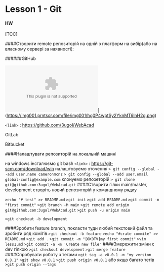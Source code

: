 # Lesson 1 - Git

#### HW


[TOC]



####Створити remote репозиторій на одній з платформ на вибір(або на власному сервері за наявності):

######GitHub

![](githab.com)](https://img001.prntscr.com/file/img001/hg0P4wptSy2YknMT6lnH2g.png)

`<link>` : <https://github.com/3ugol/WebAcad>

GitLab

Bitbucket

####Налаштувати репозиторій на локальній машині

на windows
інсталюємо git bash `<link>` : <https://git-scm.com/download/win>
налаштовуемо оточення
`> git config --global --add user.name cameronmcnz`
`> git config --global --add user.email global-config@example.com`
клонуемо репозеторій
`> git clone git@github.com:3ugol/WebAcad.git`
####Створити гілки main/master, development
створіть новий репозиторій у командному рядку

`>echo "# test" >> README.md`
`>git init`
`>git add README.md`
`>git commit -m "first commit"`
`>git branch -M main`
`>git remote add origin git@github.com:3ugol/WebAcad.git`
`>git push -u origin main`

`>git checkout -b development`

####Зробити feature branch, покласти туди любий текстовий файл та зробити ряд комітів
`>git checkout -b feature`
`>echo "#crate commite" >> README.md`
`>git add .`
`>git commit -m "[OKOTV]my first commit"`
`>vim less1.md`
`>git commit -a -m 'Create new file'`
####Змережити зміни с dev гілкою
`>git checkout development`
`>git merge feature`
####Спробувати роботу з тегами
`>git tag -a v0.0.1 -m "my version 0.0.1"`
`>git show v0.0.1`
`>git push origin v0.0.1`
або якщо багато тегів
`>git push origin --tags`
